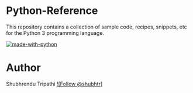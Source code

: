 # Python-Reference
This repository contains a collection of sample code, recipes, snippets, etc for the Python 3 programming language.

[![made-with-python](https://img.shields.io/badge/Made%20with-Python-1f425f.svg)](https://www.python.org/)

# Author
Shubhrendu Tripathi
[![Follow @shubhtr]](https://img.shields.io/twitter/follow/shubhtr.svg?style=social&label=Follow%20@shubhtr)


